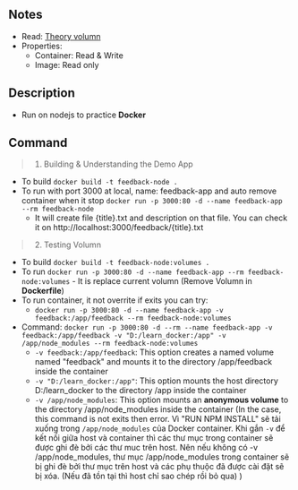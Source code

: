 ## Notes
- Read: [Theory volumn](https://github.com/NewTechnology123/Docker/issues/4)
- Properties:
    - Container: Read & Write
    - Image: Read only

## Description
- Run on nodejs to practice **Docker**
## Command
> 1. Building & Understanding the Demo App 
- To build `docker build -t feedback-node .`
- To run with port 3000 at local, name: feedback-app and auto remove container when it stop `docker run -p 3000:80 -d --name feedback-app --rm feedback-node`
    - It will create file {title}.txt and description on that file. You can check it on http://localhost:3000/feedback/{title}.txt

> 2. Testing Volumn
- To build `docker build -t feedback-node:volumes .`
- To run `docker run -p 3000:80 -d --name feedback-app --rm feedback-node:volumes` - It is replace current volumn (Remove Volumn in **Dockerfile**)
- To run container, it not overrite if exits you can try: 
    - `docker run -p 3000:80 -d --name feedback-app -v feedback:/app/feedback --rm feedback-node:volumes`
- Command: `docker run -p 3000:80 -d --rm --name feedback-app -v feedback:/app/feedback -v "D:/learn_docker:/app" -v /app/node_modules --rm feedback-node:volumes` 
    - `-v feedback:/app/feedback`: This option creates a named volume named "feedback" and mounts it to the directory /app/feedback inside the container
    - `-v "D:/learn_docker:/app"`: This option mounts the host directory D:/learn_docker to the directory /app inside the container
    - `-v /app/node_modules`: This option mounts an **anonymous volume** to the directory /app/node_modules inside the container (In the case, this command is not exits then error. Vì "RUN NPM INSTALL" sẽ tải xuống trong `/app/node_modules` của Docker container. Khi gắn `-v` để kết nối giữa host và container thì các thư mục trong container sẽ được ghi đè bởi các thư muc trên host. Nên nếu không có  -v /app/node_modules, thư mục /app/node_modules trong container sẽ bị ghi đè bởi thư mục trên host và các phụ thuộc đã được cài đặt sẽ bị xóa. (Nếu đã tồn tại thì host chỉ sao chép rồi bỏ qua) ) 